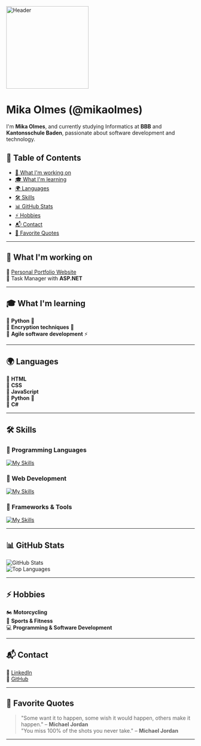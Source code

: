 <img src="[https://camo.githubusercontent.com/4aad27add18ef8be729531a26f7120bc37b418766ac3b4c2502fe8c393857fe5/68747470733a2f2f692e70696e696d672e636f6d2f6f726967696e616c732f37382f30382f65662f37383038656634323636383939343333636264656234613131336631323937342e676966](https://www.tumblr.com/solitarymoment/153926419508)" height="220px" alt="Header" data-canonical-src="https://i.pinimg.com/originals/78/08/ef/7808ef4266899433cbdeb4a113f12974.gif" style="max-width: 100%; display: inline-block;" data-target="animated-image.originalImage">


# Mika Olmes (@mikaolmes)  
I'm **Mika Olmes**, and currently studying Informatics at **BBB** and **Kantonsschule Baden**, passionate about software development and technology.  

## 📌 Table of Contents  
- [🚀 What I'm working on](#-what-im-working-on)  
- [🎓 What I'm learning](#-what-im-learning)  
- [🌍 Languages](#-languages)  
- [🛠️ Skills](#-skills)  
- [📊 GitHub Stats](#-github-stats)  
- [⚡ Hobbies](#-hobbies)  
- [📬 Contact](#-contact)  
- [💬 Favorite Quotes](#-favorite-quotes)  

---

## 🚀 What I'm working on  
🔹 [Personal Portfolio Website](https://mikaolmes.github.io/)  
🔹 Task Manager with **ASP.NET**  

---

## 🎓 What I'm learning  
🔹 **Python** 🐍  
🔹 **Encryption techniques** 🔐  
🔹 **Agile software development** ⚡  

---

## 🌍 Languages  
🔹 **HTML**  
🔹 **CSS**  
🔹 **JavaScript**  
🔹 **Python** 🐍  
🔹 **C#**  

---

## 🛠️ Skills  

### 🔹 Programming Languages  
[![My Skills](https://skillicons.dev/icons?i=python,js,c#)](https://skillicons.dev)

### 🔹 Web Development  
[![My Skills](https://skillicons.dev/icons?i=html,css,js)](https://skillicons.dev)  

### 🔹 Frameworks & Tools  
[![My Skills](https://skillicons.dev/icons?i=dotnet,docker,github,vscode,visualstudio)](https://skillicons.dev)  


---

## 📊 GitHub Stats  
![GitHub Stats](https://github-readme-stats.vercel.app/api?username=mikaolmes&show_icons=true&theme=transparent)  
![Top Languages](https://github-readme-stats.vercel.app/api/top-langs/?username=mikaolmes&layout=compact&theme=github_dark)  

---

## ⚡ Hobbies  
🏍️ **Motorcycling**  
👟 **Sports & Fitness**  
💻 **Programming & Software Development**  

---

## 📬 Contact  
🔹 [LinkedIn](https://www.linkedin.com/in/mika-olmes-2227b1341/)  
🔹 [GitHub](https://github.com/mikaolmes)  

---

## 💬 Favorite Quotes  
> "Some want it to happen, some wish it would happen, others make it happen." – **Michael Jordan**  
> "You miss 100% of the shots you never take." – **Michael Jordan**  

---
